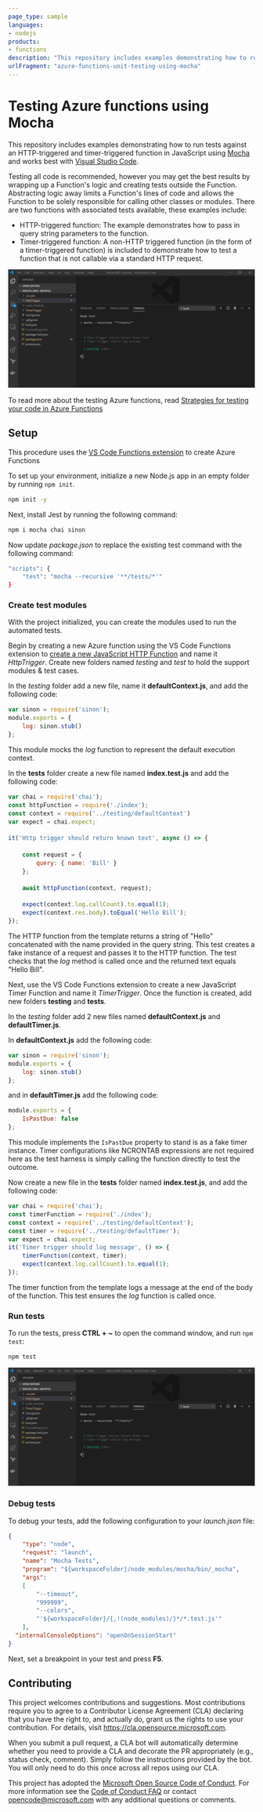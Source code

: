 ```yaml
---
page_type: sample
languages:
- nodejs
products:
- functions
description: "This repository includes examples demonstrating how to run tests against an HTTP-triggered and timer-triggered function in JavaScript using Mocha, chai and Sinon"
urlFragment: "azure-functions-unit-testing-using-mocha"
---
```


# Testing Azure functions using Mocha

This repository includes examples demonstrating how to run tests against an HTTP-triggered and timer-triggered function in JavaScript using  [Mocha](https://mochajs.org) and works best with [Visual Studio Code](https://code.visualstudio.com/).

Testing all code is recommended, however you may get the best results by wrapping up a Function's logic and creating tests outside the Function. Abstracting logic away limits a Function's lines of code and allows the Function to be solely responsible for calling other classes or modules. There are two functions with associated tests available, these examples include:

* HTTP-triggered function: The example demonstrates how to pass in query string parameters to the function.
* Timer-triggered function: A non-HTTP triggered function (in the form of a timer-triggered function) is included to demonstrate how to test a function that is not callable via a standard HTTP request.

![Testing Azure Functions with JavaScript in VS Code](./media/azure-functions-test-vs-code-mocha.png)

To read more about the testing Azure functions, read [Strategies for testing your code in Azure Functions](https://docs.microsoft.com/azure/azure-functions/functions-test-a-function)


## Setup

This procedure uses the [VS Code Functions extension](https://marketplace.visualstudio.com/items?itemName=ms-azuretools.vscode-azurefunctions) to create Azure Functions

To set up your environment, initialize a new Node.js app in an empty folder by running `npm init`.

```bash
npm init -y
```

Next, install Jest by running the following command:

```bash
npm i mocha chai sinon
```

Now update _package.json_ to replace the existing test command with the following command:

```bash
"scripts": {
    "test": "mocha --recursive '**/tests/*'"
}
```

### Create test modules

With the project initialized, you can create the modules used to run the automated tests.

Begin by creating a new Azure function using the VS Code Functions extension to [create a new JavaScript HTTP Function](/azure/javascript/tutorial-vscode-serverless-node-01) and name it *HttpTrigger*. Create new folders named *testing* and *test* to hold the support modules & test cases.

In the *testing* folder add a new file, name it **defaultContext.js**, and add the following code:

```javascript
var sinon = require('sinon');
module.exports = {
    log: sinon.stub()
};
```

This module mocks the *log* function to represent the default execution context.

In the **tests** folder create a new file named **index.test.js** and add the following code:

```javascript
var chai = require('chai');
const httpFunction = require('./index');
const context = require('../testing/defaultContext')
var expect = chai.expect;

it('Http trigger should return known text', async () => {

    const request = {
        query: { name: 'Bill' }
    };

    await httpFunction(context, request);

    expect(context.log.callCount).to.equal(1);
    expect(context.res.body).toEqual('Hello Bill');
});
```

The HTTP function from the template returns a string of "Hello" concatenated with the name provided in the query string. This test creates a fake instance of a request and passes it to the HTTP function. The test checks that the *log* method is called once and the returned text equals "Hello Bill".

Next, use the VS Code Functions extension to create a new JavaScript Timer Function and name it *TimerTrigger*. Once the function is created, add new folders **testing** and **tests**.

In the *testing* folder add 2 new files named **defaultContext.js** and **defaultTimer.js**.

In **defaultContext.js** add the following code:

```javascript
var sinon = require('sinon');
module.exports = {
    log: sinon.stub()
};
```

and in **defaultTimer.js** add the following code:

```javascript
module.exports = {
    IsPastDue: false
};
```

This module implements the `IsPastDue` property to stand is as a fake timer instance. Timer configurations like NCRONTAB expressions are not required here as the test harness is simply calling the function directly to test the outcome.

Now create a new file in the **tests** folder named **index.test.js**, and add the following code:

```javascript
var chai = require('chai');
const timerFunction = require('./index');
const context = require('../testing/defaultContext');
const timer = require('../testing/defaultTimer');
var expect = chai.expect;
it('Timer trigger should log message', () => {
    timerFunction(context, timer);
    expect(context.log.callCount).to.equal(1);
});
```

The timer function from the template logs a message at the end of the body of the function. This test ensures the *log* function is called once.

### Run tests

To run the tests, press **CTRL + ~** to open the command window, and run `npm test`:

```bash
npm test
```

![Testing Azure Functions with JavaScript in VS Code](./media/azure-functions-test-vs-code-mocha.png)

### Debug tests

To debug your tests, add the following configuration to your *launch.json* file:

```json
{
    "type": "node",
    "request": "launch",
    "name": "Mocha Tests",
    "program": "${workspaceFolder}/node_modules/mocha/bin/_mocha",
    "args": 
    [
        "--timeout",
        "999999",
        "--colors",
        "'${workspaceFolder}/{,!(node_modules)/}*/*.test.js'"
    ],
  "internalConsoleOptions": "openOnSessionStart"
}
```

Next, set a breakpoint in your test and press **F5**.

## Contributing

This project welcomes contributions and suggestions.  Most contributions require you to agree to a
Contributor License Agreement (CLA) declaring that you have the right to, and actually do, grant us
the rights to use your contribution. For details, visit https://cla.opensource.microsoft.com.

When you submit a pull request, a CLA bot will automatically determine whether you need to provide
a CLA and decorate the PR appropriately (e.g., status check, comment). Simply follow the instructions
provided by the bot. You will only need to do this once across all repos using our CLA.

This project has adopted the [Microsoft Open Source Code of Conduct](https://opensource.microsoft.com/codeofconduct/).
For more information see the [Code of Conduct FAQ](https://opensource.microsoft.com/codeofconduct/faq/) or
contact [opencode@microsoft.com](mailto:opencode@microsoft.com) with any additional questions or comments.
